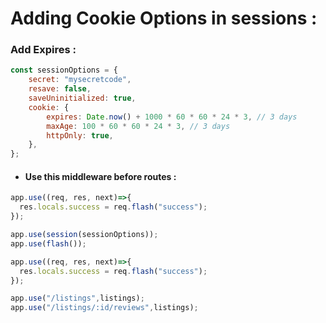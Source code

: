 # Adding Cookie Options in sessions :


### Add Expires :

```js
const sessionOptions = {
    secret: "mysecretcode",
    resave: false,
    saveUninitialized: true,
    cookie: {
        expires: Date.now() + 1000 * 60 * 60 * 24 * 3, // 3 days
        maxAge: 100 * 60 * 60 * 24 * 3, // 3 days
        httpOnly: true,
    },
};
```

- #### Use this middleware before routes :
```js
app.use((req, res, next)=>{
  res.locals.success = req.flash("success");
});
```

```js
app.use(session(sessionOptions));
app.use(flash());

app.use((req, res, next)=>{
  res.locals.success = req.flash("success");
});

app.use("/listings",listings);
app.use("/listings/:id/reviews",listings);
```